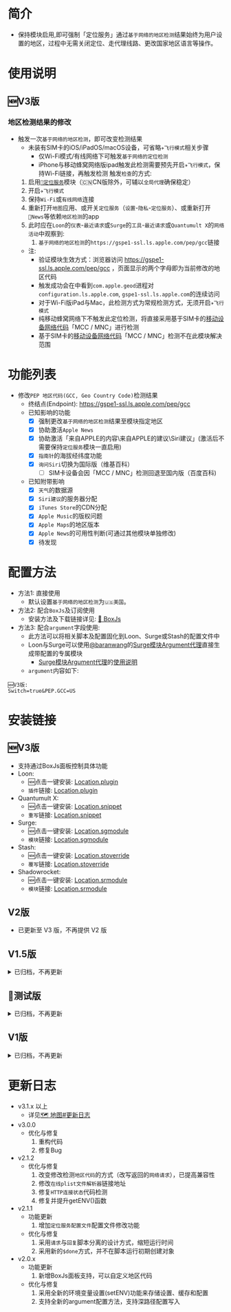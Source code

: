 # 简介
  * 保持模块启用,即可强制「定位服务」通过`基于网络的地区检测`结果始终为用户设置的地区，过程中无需关闭定位、走代理线路、更改国家地区语言等操作。

# 使用说明
## 🆕V3版
### 地区检测结果的修改
* 触发一次`基于网络的地区检测`，即可改变检测结果
  * 未装有SIM卡的iOS/iPadOS/macOS设备，可省略`✈️飞行模式`相关步骤
    * 仅Wi-Fi模式/有线网络下可触发`基于网络的定位检测`
    * iPhone与移动蜂窝网络版ipad触发此检测需要预先开启`✈️飞行模式`，保持Wi-Fi链接，再触发检测
触发`检查`的方式:
  1. 启用[`📍定位服务`](./📍-定位服务)模块（🇨🇳CN版除外，可辅以`全局代理`确保稳定）
  2. 开启`✈️飞行模式`
  3. 保持`Wi-Fi`或`有线网络`连接
  4. 重新打开`地图`应用、或开关`定位服务`（`设置`-`隐私`-`定位服务`）、或重新打开`News`等依赖`地区检测`的app
  5. 此时应在`Loon`的`仪表`-`最近请求`或`Surge`的`工具`-`最近请求`或`Quantumult X`的`网络活动`中观察到:
     1. `基于网络的地区检测`的`https://gspe1-ssl.ls.apple.com/pep/gcc`链接
  * 注:
    * 验证模块生效方式：浏览器访问 https://gspe1-ssl.ls.apple.com/pep/gcc ，页面显示的两个字母即为当前修改的地区代码
    * 触发成功会在中看到`com.apple.geod`进程对`configuration.ls.apple.com`, `gspe1-ssl.ls.apple.com`的连续访问
    * 对于Wi-Fi版iPad与Mac，此检测方式为常规检测方式，无须开启`✈️飞行模式`
    * 纯移动蜂窝网络下不触发此定位检测，将直接采用基于SIM卡的[移动设备网络代码](https://zh.wikipedia.org/wiki/移动设备网络代码)「MCC / MNC」进行检测
    * 基于SIM卡的[移动设备网络代码](https://zh.wikipedia.org/wiki/移动设备网络代码)「MCC / MNC」检测不在此模块解决范围  

# 功能列表
* 修改`PEP 地区代码(GCC, Geo Country Code)`检测结果
  * 终结点(Endpoint): https://gspe1-ssl.ls.apple.com/pep/gcc
  * 已知影响的功能
    - [x] 强制更改`基于网络的地区检测`结果至模块指定地区  
    - [x] 协助激活`Apple News` 
    - [x] 协助激活「来自APPLE的内容\来自APPLE的建议\Siri建议」(激活后不需要保持`定位服务`模块一直启用) 
    - [x] `指南针`的海拔经纬度功能
    - [x] `询问Siri`切换为国际版（维基百科）
      - [ ] SIM卡设备会因「MCC / MNC」检测回退至国内版（百度百科)
  * 已知附带影响
    - [x] `天气`的数据源
    - [x] `Siri建议`的服务器分配
    - [x] `iTunes Store`的CDN分配
    - [x] `Apple Music`的版权问题
    - [x] `Apple Maps`的地区版本
    - [x] `Apple News`的可用性判断(可通过其他模块单独修改) 
    - [x] 待发现

# 配置方法
  * 方法1: 直接使用
    * 默认设置`基于网络的地区检测`为`🇺🇸美国`。
  * 方法2: 配合`BoxJs`及订阅使用
    * 安装方法及下载链接详见: [🧰 BoxJs](./🧰-BoxJs)
  * 方法3: 配合`argument`字段使用:
    * 此方法可以将相关脚本及配置固化到Loon、Surge或Stash的配置文件中
    * Loon与Surge可以使用[@baranwang](https://github.com/baranwang)的[Surge模块Argument代理](https://sgmodule-argument-proxy.vercel.app/)直接生成带配置的专属模块
      * [Surge模块Argument代理](https://sgmodule-argument-proxy.vercel.app/)的[使用说明](https://github.com/baranwang/sgmodule-argument-proxy#readme)
    * `argument`内容如下:
```
🆕V3版:
Switch=true&PEP.GCC=US
```

# 安装链接
## 🆕V3版
* 支持通过BoxJs面板控制具体功能
* Loon:
  * 🆕点击一键安装: [Location.plugin](https://api.boxjs.app/loon/import?plugin=https://github.com/VirgilClyne/iRingo/raw/main/plugin/Location.plugin " iRingo: 📍 Location") 
  * `插件`链接: [Location.plugin](../raw/main/plugin/Location.plugin " iRingo: 📍 Location")
* Quantumult X:
  * 🆕点击一键安装: [Location.snippet](https://api.boxjs.app/quanx/add-resource?remote-resource=%7B%22rewrite_remote%22%3A%5B%22https%3A%2F%2Fgithub.com%2FVirgilClyne%2FiRingo%2Fraw%2Fmain%2Fsnippet%2FLocation.snippet%2Ctag%3D%EF%A3%BF%20iRingo%3A%20Location%22%5D%7D " iRingo: 📍 Location")
  * `重写`链接: [Location.snippet](../raw/main/snippet/Location.snippet " iRingo: 📍 Location")
* Surge:
  * 🆕点击一键安装: [Location.sgmodule](https://api.boxjs.app/surge/install-module?url=https://github.com/VirgilClyne/iRingo/raw/main/sgmodule/Location.sgmodule " iRingo: 📍 Location")
  * `模块`链接: [Location.sgmodule](../raw/main/sgmodule/Location.sgmodule " iRingo: 📍 Location")
* Stash:
  * 🆕点击一键安装: [Location.stoverride](https://link.stash.ws/install-override/github.com/VirgilClyne/iRingo/raw/main/stoverride/Location.stoverride " iRingo: 📍 Location")
  * `覆写`链接: [Location.stoverride](../raw/main/stoverride/Location.stoverride " iRingo: 📍 Location")
* Shadowrocket:
  * 🆕点击一键安装: [Location.srmodule](https://api.boxjs.app/shadowrocket/install?module=https://github.com/VirgilClyne/iRingo/raw/main/modules/Location.srmodule " iRingo: 📍 Location")
  * `模块`链接: [Location.srmodule](../raw/main/modules/Location.srmodule " iRingo: 📍 Location")

## V2版
* 已更新至 V3 版，不再提供 V2 版

## V1.5版
<details> <summary>已归档，不再更新</summary>

* V1.5版，直接返回构造的`本地请求`”的新实现方式
* 由“改写返回的`网络请求`”变更为“直接返回构造的`本地请求`”，过程中不进行实际的网络请求，不进行联网操作，全本地完成。（可理解为本地劫持返回抢答结果）
  * Loon:
    * 修改地区检测为🇺🇸US:[Geo_Services.plugin](../raw/main/Archive/plugin/Geo_Services.plugin " Response Geo Services to 🇺🇸US")
  * Quantumult X:
    * 修改地区检测为🇺🇸US:[Geo_Services.qxrewrite](../raw/main/Archive/qxrewrite/Geo_Services.qxrewrite " Response Geo Services to 🇺🇸US")
  * Surge (Shadowrocket):
    * 修改地区检测为🇺🇸US:[Geo_Services.sgmodule](../raw/main/Archive/sgmodule/Geo_Services.sgmodule " Response Geo Services to 🇺🇸US")
    * 修改地区检测为🇨🇳CN:[Geo_Services_CN.sgmodule](../raw/main/Archive/sgmodule/Geo_Services_CN.sgmodule " Response Geo Services to 🇨🇳CN")
    * 修改地区检测为🇬🇧UK:[Geo_Services_UK.sgmodule](../raw/main/Archive/sgmodule/Geo_Services_UK.sgmodule " Response Geo Services to 🇬🇧UK")
    * 修改地区检测为🇭🇰HK:[Geo_Services_HK.sgmodule](../raw/main/Archive/sgmodule/Geo_Services_HK.sgmodule " Response Geo Services to 🇭🇰HK")
    * 修改地区检测为🇹🇼TW:[Geo_Services_TW.sgmodule](../raw/main/Archive/sgmodule/Geo_Services_TW.sgmodule " Response Geo Services to 🇹🇼TW")
    * 修改地区检测为🇯🇵JP:[Geo_Services_JP.sgmodule](../raw/main/Archive/sgmodule/Geo_Services_JP.sgmodule " Response Geo Services to 🇯🇵JP")
    * 修改地区检测为🇦🇺AU:[Geo_Services_AU.sgmodule](../raw/main/Archive/sgmodule/Geo_Services_AU.sgmodule " Response Geo Services to 🇦🇺AU")

</details>

## 🧪测试版
<details> <summary>已归档，不再更新</summary>

* 🧪测试版,比`🆕新版`新增修改定位服务配置文件的功能(🚧测试中，随时可能不可用):
  * Loon:
    * [Location_Services.beta.plugin](../raw/main/Archive/plugin/Location_Services.beta.plugin " Modify Location Services to 🇺🇳I18N")
  * Quantumult X:
    * [Location_Services.beta.qxrewrite](../raw/main/Archive/qxrewrite/Location_Services.beta.qxrewrite " Modify Location Services to 🇺🇳I18N")
  * Surge (Shadowrocket):
    * [Location_Services.beta.sgmodule](../raw/main/Archive/sgmodule/Location_Services.beta.sgmodule " Modify Location Services to 🇺🇳I18N")

</details>

## V1版
<details> <summary>已归档，不再更新</summary>

* V1版，改写返回的`网络请求`的旧实现方式
  * Loon:
    * 修改地区检测为🇨🇳CN:[Geo_Services_CN.plugin](../raw/main/Archive/plugin/Geo_Services_CN.plugin " Redirect Geo Services to 🇨🇳CN") (Author:@Tartarus2014) 
    * 修改地区检测为🇺🇸US:[Geo_Services_US.plugin](../raw/main/Archive/plugin/Geo_Services_US.plugin " Redirect Geo Services to 🇺🇸US") (Author:@Tartarus2014) 
    * 修改地区检测为🇯🇵JP:[Geo_Services_JP.plugin](../raw/main/Archive/plugin/Geo_Services_JP.plugin " Redirect Geo Services to 🇯🇵JP")
  * Quantumult X:
    * 修改地区检测为🇨🇳CN:[Geo_Services_CN.qxrewrite](../raw/main/Archive/qxrewrite/Geo_Services_CN.qxrewrite " Redirect Geo Services to 🇨🇳CN")
    * 修改地区检测为🇺🇸US:[Geo_Services_US.qxrewrite](../raw/main/Archive/qxrewrite/Geo_Services_US.qxrewrite " Redirect Geo Services to 🇺🇸US")
    * 修改地区检测为🇯🇵JP:[Geo_Services_JP.qxrewrite](../raw/main/Archive/qxrewrite/Geo_Services_JP.qxrewrite " Redirect Geo Services to 🇯🇵JP")
  * Surge (Shadowrocket):
    * 修改地区检测为🇺🇸US:[Geo_Services_US.sgmodule](../raw/main/Archive/sgmodule/Geo_Services_US.sgmodule " Redirect Geo Services to 🇺🇸US")

</details>

# 更新日志
* v3.1.x 以上
  * 详见[🗺 地图#更新日志](./🗺-地图#更新日志)
* v3.0.0
  * 优化与修复
    1. 重构代码
    2. 修复Bug
* v2.1.2
  * 优化与修复
    1. 改变修改检测`地区代码`的方式（改写返回的`网络请求`），已提高兼容性
    2. 修改`在线plist文件解析器`链接地址
    3. 修复`HTTP连接状态`代码检测
    4. 修复并提升getENV()函数
* v2.1.1
  * 功能更新
    1. 增加`定位服务配置文件`配置文件修改功能
  * 优化与修复
    1. 采用`请求`与`回复`脚本分离的设计方式，缩短运行时间
    2. 采用新的`$done`方式，并不在脚本运行初期创建对象
* v2.0.x
  * 功能更新
    1. 新增BoxJs面板支持，可以自定义地区代码
  * 优化与修复
    1. 采用全新的环境变量设置(setENV)功能来存储设置、缓存和配置
    2. 支持全新的argument配置方法，支持深路径配置写入